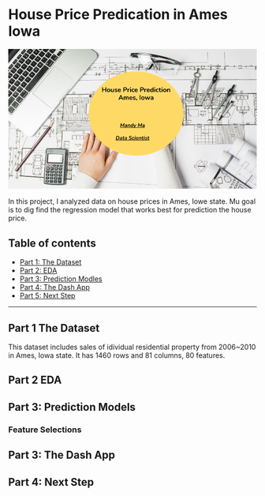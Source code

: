 # House Price Predication in Ames Iowa





![tittle](/images/tittle.png)

In this project, I analyzed data on house prices in Ames, Iowe state. Mu goal is to dig find the regression model that works best for prediction the house price. 

## Table of contents 
- [Part 1: The Dataset](#dataset)
- [Part 2: EDA](#eda)
- [Part 3: Prediction Modles](#models)
- [Part 4: The Dash App](#app)
- [Part 5: Next Step](#next)

--- 
 
## Part 1 The Dataset
<a name="dataset"></a>
 
This dataset includes sales of idividual residential property from 2006~2010 in Ames, Iowa state. It has 1460 rows and 81 columns, 80 features.

## Part 2 EDA
<a name="eda"></a>

## Part 3: Prediction Models
<a name="models"></a>

### Feature Selections


## Part 3: The Dash App
<a name="app"></a>

## Part 4: Next Step
<a name="next"></a>




































